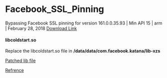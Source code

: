 # Facebook_SSL_Pinning
Bypassing Facebook SSL pinning for version 161.0.0.35.93 | Min API 15 | arm | February 28, 2018
[Download Link](https://www.apkmirror.com/apk/facebook-2/facebook/facebook-161-0-0-35-93-release/facebook-161-0-0-35-93-2-android-apk-download/)


#### libcoldstart.so

Replace the libcoldstart.so file in **/data/data/com.facebook.katana/lib-xzs**



[Patched lib file](https://github.com/pouyadarabi/Facebook_SSL_Pinning/blob/master/arm/libcoldstart.so)

[Refrence](https://serializethoughts.com/2016/08/18/bypassing-ssl-pinning-in-android-applications/)

